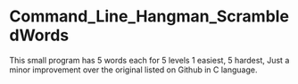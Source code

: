 # Command_Line_Hangman_ScrambledWords
This small program has 5 words each for 5 levels 1 easiest, 5 hardest, Just a minor improvement over the original listed on Github in C language.

